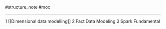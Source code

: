 #structure_note #moc 

---
1 [[Dimensional data modelling]]
2 Fact Data Modeling 
3 Spark Fundamental 
